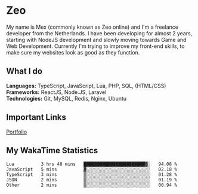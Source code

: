 # Zeo
My name is Mex (commonly known as Zeo online) and I'm a freelance developer from the Netherlands. I have been developing for almost 2 years, starting with NodeJS development and slowly moving towards Game and Web Development. Currently I'm trying to improve my front-end skills, to make sure my websites look as good as they function.

## What I do
**Languages:** TypeScript, JavaScript, Lua, PHP, SQL, (HTML/CSS)<br/>
**Frameworks:** ReactJS, Node.JS, Laravel<br/>
**Technologies:** Git, MySQL, Redis, Nginx, Ubuntu<br/>

## Important Links
[Portfolio](https://zeodev.cc)

## My WakaTime Statistics
<!--START_SECTION:waka-->
```text
Lua          3 hrs 48 mins   ███████████████████████▓░   94.08 % 
JavaScript   5 mins          ▓░░░░░░░░░░░░░░░░░░░░░░░░   02.18 % 
TypeScript   3 mins          ▒░░░░░░░░░░░░░░░░░░░░░░░░   01.28 % 
JSON         2 mins          ▒░░░░░░░░░░░░░░░░░░░░░░░░   01.19 % 
Other        2 mins          ▒░░░░░░░░░░░░░░░░░░░░░░░░   00.94 % 
```
<!--END_SECTION:waka-->
